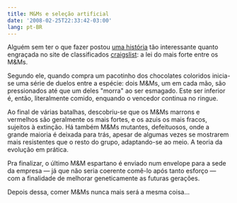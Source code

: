 ```yaml
---
title: M&Ms e seleção artificial
date: '2008-02-25T22:33:42-03:00'
lang: pt-BR
---
```


Alguém sem ter o que fazer postou [uma história](http://www.craigslist.org/about/best/tpa/409930561.html) tão interessante quanto engraçada no site de classificados [craigslist](http://www.craigslist.org/): a lei do mais forte entre os M&Ms.

Segundo ele, quando compra um pacotinho dos chocolates coloridos inicia-se uma série de duelos entre a espécie: dois M&Ms, um em cada mão, são pressionados até que um deles "morra" ao ser esmagado. Este ser inferior é, então, literalmente comido, enquando o vencedor continua no ringue.

Ao final de várias batalhas, descobriu-se que os M&Ms marrons e vermelhos são geralmente os mais fortes, e os azuis os mais fracos, sujeitos à extinção. Há também M&Ms mutantes, defeituosos, onde a grande maioria é deixada para trás, apesar de algumas vezes se mostrarem mais resistentes que o resto do grupo, adaptando-se ao meio. A teoria da evolução em prática.

Pra finalizar, o último M&M espartano é enviado num envelope para a sede da empresa — já que não seria coerente comê-lo após tanto esforço — com a finalidade de melhorar geneticamente as futuras gerações.

Depois dessa, comer M&Ms nunca mais será a mesma coisa...
